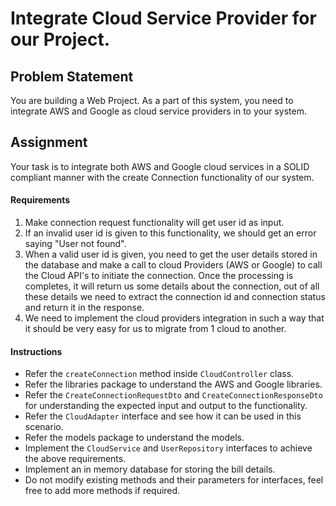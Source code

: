 # Integrate Cloud Service Provider for our Project.

## Problem Statement
You are building a Web Project. As a part of this system, you need to integrate AWS and Google as cloud service providers in to your system.

## Assignment

Your task is to integrate both AWS and Google cloud services in a SOLID compliant manner with the create Connection functionality of our system.

#### Requirements

1. Make connection request functionality will get user id as input.
2. If an invalid user id is given to this functionality, we should get an error saying "User not found".
3. When a valid user id is given, you need to get the user details stored in the database and make a call to cloud Providers (AWS or Google) to call the Cloud API's to initiate the connection. Once the processing is completes, it will return us some details about the connection, out of all these details we need to extract the connection id and connection status and return it in the response.
4. We need to implement the cloud providers integration in such a way that it should be very easy for us to migrate from 1 cloud to another.

#### Instructions

* Refer the `createConnection` method inside `CloudController` class.
* Refer the libraries package to understand the AWS and Google libraries.
* Refer the `CreateConnectionRequestDto` and `CreateConnectionResponseDto` for understanding the expected input and output to the functionality.
* Refer the `CloudAdapter` interface and see how it can be used in this scenario.
* Refer the models package to understand the models.
* Implement the `CloudService` and `UserRepository` interfaces to achieve the above requirements.
* Implement an in memory database for storing the bill details.
* Do not modify existing methods and their parameters for interfaces, feel free to add more methods if required.
